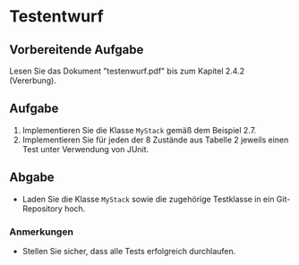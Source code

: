 # Testentwurf

## Vorbereitende Aufgabe
Lesen Sie das Dokument "testenwurf.pdf" bis zum Kapitel 2.4.2 (Vererbung).

## Aufgabe
1. Implementieren Sie die Klasse `MyStack` gemäß dem Beispiel 2.7.
2. Implementieren Sie für jeden der 8 Zustände aus Tabelle 2 jeweils einen Test unter Verwendung von JUnit.

## Abgabe
- Laden Sie die Klasse `MyStack` sowie die zugehörige Testklasse in ein Git-Repository hoch.

### Anmerkungen
- Stellen Sie sicher, dass alle Tests erfolgreich durchlaufen.

